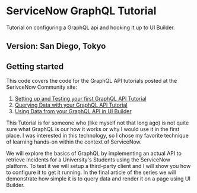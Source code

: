 # ServiceNow GraphQL Tutorial

Tutorial on configuring a GraphQL api and hooking it up to UI Builder.

## Version: San Diego, Tokyo

## Getting started

This code covers the code for the GraphQL API tutorials posted at the SerivceNow Community site:
1. [Setting up and Testing your first GraphQL API Tutorial](https://www.servicenow.com/community/now-platform-articles/setting-up-and-testing-your-first-graphql-api-tutorial-part-1-of/ta-p/2307775)
2. [Querying Data with your GraphQL API Tutorial](https://www.servicenow.com/community/developer-articles/querying-data-with-your-graphql-api-tutorial-part-2-of-3/ta-p/2296493)
3. [Using Data from your GraphQL API in UI Builder](https://www.servicenow.com/community/now-platform-articles/using-data-from-your-graphql-api-in-ui-builder-part-3-of-3/ta-p/2315430)

This Tutorial is for someone who (like myself not that long ago) is not quite sure what GraphQL is our how it works or why I would use it in the first place.  I was interested in this technology, so I chose my favorite technique of learning hands-on within the context of ServiceNow.

We will explore the basics of GraphQL by implementing an actual API to retrieve Incidents for a University's Students using the ServiceNow platform.  To test it we will setup a third-party client and I will show you how to configure it to get it running.  In the final article of the series we will demonstrate how simple it is to query data and render it on a page using UI Builder.

